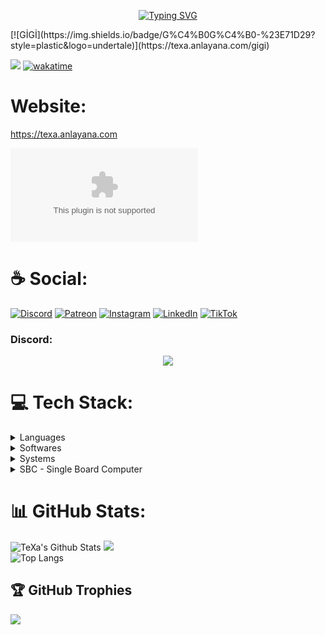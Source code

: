 <p align="center">
    <a href="https://texa.anlayana.com"><img src="https://readme-typing-svg.demolab.com?font=Georgia&weight=500&size=21&pause=1000&color=F70808&random=true&width=435&lines=Electrical+Electronics+Engineer" alt="Typing SVG" /></a>
</p>
[![GİGİ](https://img.shields.io/badge/G%C4%B0G%C4%B0-%23E71D29?style=plastic&logo=undertale)](https://texa.anlayana.com/gigi)

[![](https://visitcount.itsvg.in/api?id=TexaPY&icon=7&color=0)](https://github.com/TexaPY) [![wakatime](https://wakatime.com/badge/user/acdfe8bc-820c-4aba-86f9-b17c69dcc6ec.svg)](https://wakatime.com/@acdfe8bc-820c-4aba-86f9-b17c69dcc6ec) <br>

# Website:

https://texa.anlayana.com

![websitestatus](https://img.shields.io/website-up-down-green-red/http/texa.anlayana.com)

# ☕ Social:

[![Discord](https://img.shields.io/badge/Discord-%237289DA.svg?logo=discord&logoColor=white)](https://discord.gg/jPgpfyAyeU) [![Patreon](https://img.shields.io/badge/Patreon-%23000000?style=flat&logo=patreon
)](https://patreon.com/user?u=92673895) [![Instagram](https://img.shields.io/badge/Instagram-%23E4405F.svg?logo=Instagram&logoColor=white)](https://instagram.com/abdullah.tambas) [![LinkedIn](https://img.shields.io/badge/LinkedIn-%230077B5.svg?logo=linkedin&logoColor=white)](https://linkedin.com/in/abdullah-tambaş-4b30022b3) [![TikTok](https://img.shields.io/badge/TikTok-%23000000.svg?logo=TikTok&logoColor=white)](https://tiktok.com/@texa.inc)

### Discord:

<p align="center"><img src="https://lanyard.cnrad.dev/api/758298518494117949?theme=dark&borderRadius=30px&showDisplayName=true&idleMessage=Come%20back%20to%20me,%20my%20little%20butterfly.&"></p>

# 💻 Tech Stack:

<details>
  <summary>Languages</summary>

![CSS3](https://img.shields.io/badge/css3-%231572B6.svg?style=for-the-badge&logo=css3&logoColor=white) ![HTML5](https://img.shields.io/badge/html5-%23E34F26.svg?style=for-the-badge&logo=html5&logoColor=white) ![Python](https://img.shields.io/badge/Python-14354C?style=for-the-badge&logo=python&logoColor=white) ![JavaScript](https://img.shields.io/badge/javascript-%23323330.svg?style=for-the-badge&logo=javascript&logoColor=%23F7DF1E) ![C](https://img.shields.io/badge/C-red?style=for-the-badge&logo=c&logoColor=white&labelColor=%23A8B9CC&color=%23A8B9CC)

![MongoDB](https://img.shields.io/badge/MongoDB-%234ea94b.svg?style=for-the-badge&logo=mongodb&logoColor=white) ![MySQL](https://img.shields.io/badge/mysql-%2300f.svg?style=for-the-badge&logo=mysql&logoColor=white) ![Firebase](https://img.shields.io/badge/Firebase-%23DD2C00?style=for-the-badge&logo=Firebase
)

![NodeJS](https://img.shields.io/badge/node.js-6DA55F?style=for-the-badge&logo=node.js&logoColor=white) ![NPM](https://img.shields.io/badge/NPM-%23000000.svg?style=for-the-badge&logo=npm&logoColor=white) ![Apache](https://img.shields.io/badge/apache-%23D42029.svg?style=for-the-badge&logo=apache&logoColor=white)

</details>
<details>
  <summary>Softwares</summary>

![Adobe](https://img.shields.io/badge/adobe-%23FF0000.svg?style=for-the-badge&logo=adobe&logoColor=white) ![Adobe Photoshop](https://img.shields.io/badge/Adobe_Photoshop-red?style=for-the-badge&logo=adobephotoshop&logoColor=white&labelColor=%2331A8FF&color=%23171515) ![Adobe Premiere Pro](https://img.shields.io/badge/Adobe_Premiere_Pro-red?style=for-the-badge&logo=adobepremierepro&logoColor=white&labelColor=%239999FF&color=%23171515) ![Adobe After Effects](https://img.shields.io/badge/Adobe_After_Effects-red?style=for-the-badge&logo=adobeaftereffects&logoColor=white&labelColor=%239999FF&color=%23171515)

![UNITY](https://img.shields.io/badge/Unity-%2320232a.svg?style=for-the-badge&logo=unity&logoColor=white) ![Canva](https://img.shields.io/badge/Canva-%2300C4CC.svg?style=for-the-badge&logo=Canva&logoColor=white)

![Figma](https://img.shields.io/badge/figma-%23F24E1E.svg?style=for-the-badge&logo=figma&logoColor=white) ![Docker](https://img.shields.io/badge/docker-%230db7ed.svg?style=for-the-badge&logo=docker&logoColor=white)

![Visual Studio](https://img.shields.io/badge/Visual_Studio-5C2D91?style=for-the-badge&logo=visual%20studio&logoColor=white) ![Visual Studio Code](https://img.shields.io/badge/Visual%20Studio%20Code-0078d7.svg?style=for-the-badge&logo=visual-studio-code&logoColor=white) ![Atom](https://img.shields.io/badge/Atom-66595C?style=for-the-badge&logo=Atom&logoColor=white) ![Flutter](https://img.shields.io/badge/Flutter-%2302569B?style=for-the-badge&logo=flutter
) ![Eclipse](https://img.shields.io/badge/Eclipse-2C2255?style=for-the-badge&logo=eclipse&logoColor=white) ![Arduino IDE](https://img.shields.io/badge/Arduino%20IDE-3186A0?style=for-the-badge&logo=arduino&logoColor=white) ![Notepad++](https://img.shields.io/badge/Notepad++-90E59A.svg?style=for-the-badge&logo=notepad%2b%2b&logoColor=black)

![Prettier](https://img.shields.io/badge/prettier-1A2C34?style=for-the-badge&logo=prettier&logoColor=F7BA3E) ![Eslint](https://img.shields.io/badge/eslint-3A33D1?style=for-the-badge&logo=eslint&logoColor=white)

![Windows Terminal](https://img.shields.io/badge/windows%20terminal-4D4D4D?style=for-the-badge&logo=windows%20terminal&logoColor=white) ![GNU Bash](https://img.shields.io/badge/GNU%20Bash-4EAA25?style=for-the-badge&logo=GNU%20Bash&logoColor=white) ![Git](https://img.shields.io/badge/GIT-E44C30?style=for-the-badge&logo=git&logoColor=white)

![AWS](https://img.shields.io/badge/Amazon%20Web%20Services-%23232F3E?style=for-the-badge&logo=amazonwebservices
) ![Google Cloud](https://img.shields.io/badge/Google%20Cloud-%234285F4.svg?style=for-the-badge&logo=google-cloud&logoColor=white) ![Glitch](https://img.shields.io/badge/glitch-%233333FF.svg?style=for-the-badge&logo=glitch&logoColor=white) ![Replit](https://img.shields.io/badge/Replit-red?style=for-the-badge&logo=Replit&logoColor=%23FF7F00&logoSize=auto&labelColor=%23171515&color=%23171515)

</details>

<details>
  <summary>Systems</summary>
  
![Android](https://img.shields.io/badge/Android-3DDC84?style=for-the-badge&logo=android&logoColor=white)

![Windows](https://img.shields.io/badge/Windows-0078D6?style=for-the-badge&logo=windows&logoColor=white)

![Kali Linux](https://img.shields.io/badge/Kali_Linux-557C94?style=for-the-badge&logo=kali-linux&logoColor=white) ![Linux Mint](https://img.shields.io/badge/Linux_Mint-87CF3E?style=for-the-badge&logo=linux-mint&logoColor=white) ![Arch](https://img.shields.io/badge/Arch%20Linux-1793D1?logo=arch-linux&logoColor=fff&style=for-the-badge) ![Ubuntu](https://img.shields.io/badge/Ubuntu-red?style=for-the-badge&logo=ubuntu&logoColor=white&labelColor=%23E95420&color=%23E95420)

![Raspberry Pi OS](https://img.shields.io/badge/Raspberry_Pi_OS-red?style=for-the-badge&logo=raspberrypi&logoColor=white&labelColor=%23A22846&color=%23A22846)

</details>

<details>
  <summary>SBC - Single Board Computer</summary>
  
![Arduino](https://img.shields.io/badge/-Arduino-00979D?style=for-the-badge&logo=Arduino&logoColor=white) ![STMicroelectronics](https://img.shields.io/badge/STMicroelectronics-red?style=for-the-badge&logo=stmicroelectronics&logoColor=white&labelColor=%2303234B&color=%2303234B)
![Raspberry Pi](https://img.shields.io/badge/-RaspberryPi-C51A4A?style=for-the-badge&logo=Raspberry-Pi) ![NVIDIA Jetson](https://img.shields.io/badge/Nvidia-Jetson?style=for-the-badge&logo=NVIDIA&label=Jetson) ![LattePanda](https://img.shields.io/badge/LattePanda-%23795649?style=for-the-badge&logoColor=white&label=S%C4%B0GMA&labelColor=%23C70D2C)

</details>
       
# 📊 GitHub Stats:

![TeXa's Github Stats](https://github-readme-stats.vercel.app/api?username=TexaPY&theme=radical&hide_border=false&include_all_commits=false&count_private=false)
![](https://github-readme-streak-stats.herokuapp.com/?user=TexaPY&theme=radical&hide_border=false)<br>
![Top Langs](https://github-readme-stats.vercel.app/api/top-langs/?username=TexaPY&theme=radical&hide_border=false&include_all_commits=false&count_private=false&layout=donut)

## 🏆 GitHub Trophies

![](https://github-profile-trophy.vercel.app/?username=TexaPY&theme=radical&no-frame=false&no-bg=false&margin-w=4)
